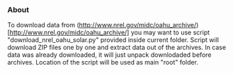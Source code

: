 ### About

To download data from (http://www.nrel.gov/midc/oahu_archive/)[http://www.nrel.gov/midc/oahu_archive/] you may want to use script "download_nrel_oahu_solar.py" provided inside current folder. Script will download ZIP files one by one and extract data out of the archives. In case data was already downloaded, it will just unpack downlodaded before archives. Location of the script will be used as main "root" folder.

